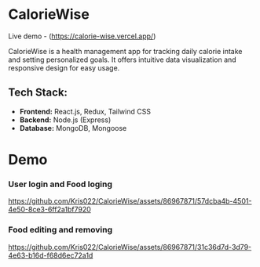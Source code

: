 # CalorieWise

Live demo - (https://calorie-wise.vercel.app/)

CalorieWise is a health management app for tracking daily calorie intake and setting personalized goals. It offers intuitive data visualization and responsive design for easy usage.

## Tech Stack:

- **Frontend:** React.js, Redux, Tailwind CSS
- **Backend:** Node.js (Express)
- **Database:** MongoDB, Mongoose

# Demo

### User login and Food loging

https://github.com/Kris022/CalorieWise/assets/86967871/57dcba4b-4501-4e50-8ce3-6ff2a1bf7920

### Food editing and removing

https://github.com/Kris022/CalorieWise/assets/86967871/31c36d7d-3d79-4e63-b16d-f68d6ec72a1d

